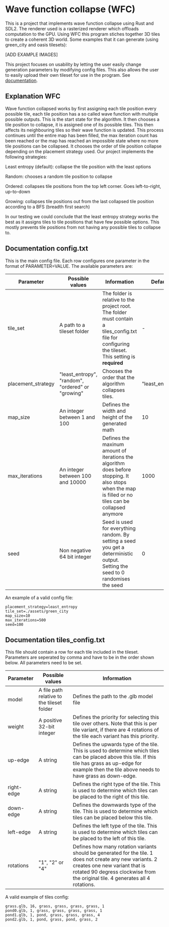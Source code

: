 # Wave function collapse (WFC)
This is a project that implements wave function collapse using Rust and SDL2. The renderer used is a rasterized renderer which offloads computation to the GPU. Using WFC this program stiches together 3D tiles to create a coherent 3D world. Some examples that it can generate (using green_city and oasis tilesets):

[ADD EXAMPLE IMAGES]

This project focuses on usability by letting the user easily change generation parameters by modifying config files. This also allows the user to easily upload their own tileset for use in the program. See [documentation](#documentation-config.txt).

## Explanation WFC
Wave function collapsed works by first assigning each tile position every possible tile, each tile position has a so called wave function with multiple possible outputs. This is the start state for the algorithm. It then chooses a tile position to collapse, it is assigned one of its possible tiles. This then affects its neighbouring tiles so their wave function is updated. This process continues until the entire map has been filled, the max iteration count has been reached or the map has reached an impossible state where no more tile positions can be collapsed. It chooses the order of tile position collapse depending on the placement strategy used. Our project implements the following strategies:

Least entropy (default): collapse the tile position with the least options

Random: chooses a random tile position to collapse

Ordered: collapses tile positions from the top left corner. Goes left-to-right, up-to-down

Growing: collapses tile positions out from the last collapsed tile position according to a BFS (breadth first search)

In our testing we could conclude that the least entropy strategy works the best as it assigns tiles to tile positions that have few possible options. This mostly prevents tile positions from not having any possible tiles to collapse to.

## Documentation config.txt

This is the main config file. Each row configures one parameter in the format of PARAMETER=VALUE. The available parameters are:

|Parameter  |Possible values|Information|Default|
|-----------|---------------|-----------|--|
|tile_set   |A path to a tileset folder |The folder is relative to the project root. The folder must contain a tiles_config.txt file for configuring the tileset. This setting is **required**|-|
|placement_strategy|"least_entropy", "random", "ordered" or "growing"| Chooses the order that the algorithm collapses tiles.| "least_entropy"|
|map_size|An integer between 1 and 100|Defines the width and height of the generated math|10|
|max_iterations|An integer between 100 and 10000|Defines the maxinum amount of iterations the algorithm does before stopping. It also stops when the map is filled or no tiles can be collapsed anymore|1000|
|seed|Non negative 64 bit integer|Seed is used for everything random. By setting a seed you get a deterministic output. Setting the seed to 0 randomises the seed|0|

An example of a valid config file:
```
placement_strategy=least_entropy
tile_set=./assets/green_city
map_size=10
max_iterations=500
seed=100
```

## Documentation tiles_config.txt

This file should contain a row for each tile included in the tileset. Parameters are seperated by comma and have to be in the order shown below. All parameters need to be set.

|Parameter  |Possible values|Information|
|-----------|---------------|-----------|
|model|A file path relative to the tileset folder|Defines the path to the .glb model file|
|weight|A positive 32-bit integer|Defines the priority for selecting this tile over others. Note that this is per tile variant, if there are 4 rotations of the tile each variant has this priority.|
|up-edge|A string|Defines the upwards type of the tile. This is used to determine which tiles can be placed above this tile. If this tile has grass as up-edge for example then the tile above needs to have grass as down-edge.|
|right-edge|A string|Defines the right type of the tile. This is used to determine which tiles can be placed to the right of this tile.|
|down-edge|A string|Defines the downwards type of the tile. This is used to determine which tiles can be placed below this tile.|
|left-edge|A string|Defines the left type of the tile. This is used to determine which tiles can be placed to the left of this tile.|
|rotations|"1", "2" or "4"|Defines how many rotation variants should be generated for the tile. 1 does not create any new variants. 2 creates one new variant that is rotated 90 degress clockwise from the original tile. 4 generates all 4 rotations.

A valid example of tiles config:
```
grass.glb, 16, grass, grass, grass, grass, 1
pond0.glb, 1, grass, grass, grass, grass, 1
pond1.glb, 1, pond, grass, grass, grass, 4
pond2.glb, 1, pond, grass, pond, grass, 2
```